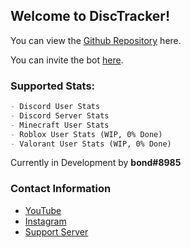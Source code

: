 ## Welcome to DiscTracker!

You can view the [Github Repository](https://github.com/BlueOrcaz/disctracker) here.

You can invite the bot [here](https://discord.com/api/oauth2/authorize?client_id=964009700452597800&permissions=8&scope=bot%20applications.commands).

### Supported Stats:

```markdown
- Discord User Stats
- Discord Server Stats
- Minecraft User Stats
- Roblox User Stats (WIP, 0% Done)
- Valorant User Stats (WIP, 0% Done)
```

Currently in Development by **bond#8985**

### Contact Information
- [YouTube](https://www.youtube.com/channel/UCxbJH5cCtnxyKxMoUkjVifg)
- [Instagram](https://www.instagram.com/bondmtran/?hl=en)
- [Support Server](https://discord.gg/Q6BNJP8awe)
